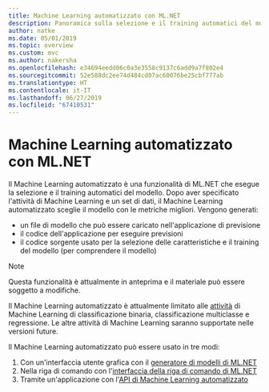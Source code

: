 ```yaml
---
title: Machine Learning automatizzato con ML.NET
description: Panoramica sulla selezione e il training automatici del modello
author: natke
ms.date: 05/01/2019
ms.topic: overview
ms.custom: mvc
ms.author: nakersha
ms.openlocfilehash: e34694eedd06c0a3e3558c9137c6add9a7f802e4
ms.sourcegitcommit: 52e588dc2ee74d484cd07ac60076be25cbf777ab
ms.translationtype: HT
ms.contentlocale: it-IT
ms.lasthandoff: 06/27/2019
ms.locfileid: "67410531"
---
```

# <a name="automated-machine-learning-with-mlnet"></a>Machine Learning automatizzato con ML.NET

Il Machine Learning automatizzato è una funzionalità di ML.NET che esegue la selezione e il training automatici del modello. Dopo aver specificato l'attività di Machine Learning e un set di dati, il Machine Learning automatizzato sceglie il modello con le metriche migliori. Vengono generati:
- un file di modello che può essere caricato nell'applicazione di previsione
- il codice dell'applicazione per eseguire previsioni
- il codice sorgente usato per la selezione delle caratteristiche e il training del modello (per comprendere il modello)

> [!NOTE]
> Questa funzionalità è attualmente in anteprima e il materiale può essere soggetto a modifiche. 

Il Machine Learning automatizzato è attualmente limitato alle [attività](resources/tasks.md) di Machine Learning di classificazione binaria, classificazione multiclasse e regressione. Le altre attività di Machine Learning saranno supportate nelle versioni future.

Il Machine Learning automatizzato può essere usato in tre modi:
1. Con un'interfaccia utente grafica con il [generatore di modelli di ML.NET](automate-training-with-model-builder.md)
1. Nella riga di comando con l'[interfaccia della riga di comando di ML.NET](automate-training-with-cli.md)
1. Tramite un'applicazione con l'[API di Machine Learning automatizzato](how-to-guides/how-to-use-the-automl-api.md)
